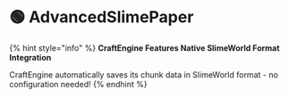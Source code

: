# 🟢 AdvancedSlimePaper

{% hint style="info" %}
**CraftEngine Features Native SlimeWorld Format Integration**

CraftEngine automatically saves its chunk data in SlimeWorld format - no configuration needed!
{% endhint %}
